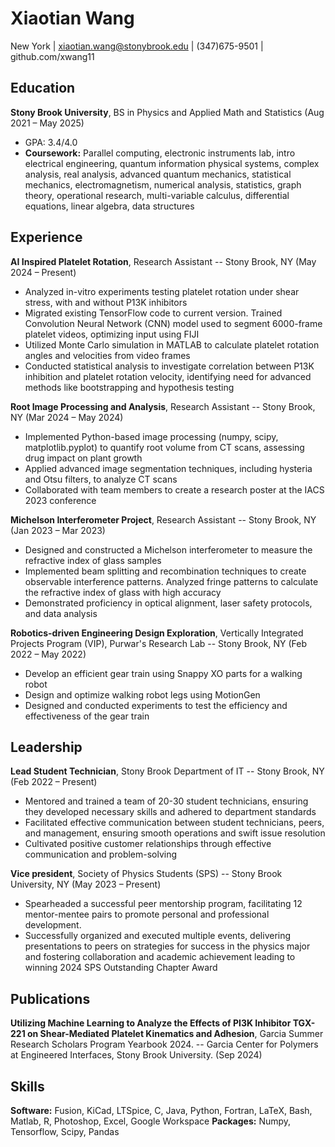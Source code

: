 # Xiaotian Wang

New York | xiaotian.wang@stonybrook.edu | (347)675-9501 | github.com/xwang11

## Education

**Stony Brook University**, BS in Physics and Applied Math and Statistics (Aug 2021 – May 2025)

- GPA: 3.4/4.0
- **Coursework:** Parallel computing, electronic instruments lab, intro electrical engineering, quantum information physical systems, complex analysis, real analysis, advanced quantum mechanics, statistical mechanics, electromagnetism, numerical analysis, statistics, graph theory, operational research, multi-variable calculus, differential equations, linear algebra, data structures

## Experience

**AI Inspired Platelet Rotation**, Research Assistant -- Stony Brook, NY (May 2024 – Present)

- Analyzed in-vitro experiments testing platelet rotation under shear stress, with and without P13K inhibitors 
- Migrated existing TensorFlow code to current version. Trained Convolution Neural Network (CNN) model used to segment 6000-frame platelet videos, optimizing input using FIJI
- Utilized Monte Carlo simulation in MATLAB to calculate platelet rotation angles and velocities from video frames
- Conducted statistical analysis to investigate correlation between P13K inhibition and platelet rotation velocity, identifying need for advanced methods like bootstrapping and hypothesis testing

**Root Image Processing and Analysis**, Research Assistant -- Stony Brook, NY (Mar 2024 – May 2024)

- Implemented Python-based image processing (numpy, scipy, matplotlib.pyplot) to quantify root volume from CT scans, assessing drug impact on plant growth 
- Applied advanced image segmentation techniques, including hysteria and Otsu filters, to analyze CT scans
- Collaborated with team members to create a research poster at the IACS 2023 conference

**Michelson Interferometer Project**, Research Assistant -- Stony Brook, NY (Jan 2023 – Mar 2023)

- Designed and constructed a Michelson interferometer to measure the refractive index of glass samples
- Implemented beam splitting and recombination techniques to create observable interference patterns. Analyzed fringe patterns to calculate the refractive index of glass with high accuracy
- Demonstrated proficiency in optical alignment, laser safety protocols, and data analysis


**Robotics-driven Engineering Design Exploration**, Vertically Integrated Projects Program (VIP), Purwar's Research Lab -- Stony Brook, NY (Feb 2022 – May 2022)

- Develop an efficient gear train using Snappy XO parts for a walking robot
- Design and optimize walking robot legs using MotionGen
- Designed and conducted experiments to test the efficiency and effectiveness of the gear train

## Leadership

**Lead Student Technician**, Stony Brook Department of IT -- Stony Brook, NY (Feb 2022 – Present)

- Mentored and trained a team of 20-30 student technicians, ensuring they developed necessary skills and adhered to department standards
- Facilitated effective communication between student technicians, peers, and management, ensuring smooth operations and swift issue resolution
- Cultivated positive customer relationships through effective communication and problem-solving

**Vice president**, Society of Physics Students (SPS) -- Stony Brook University, NY (May 2023 – Present)

- Spearheaded a successful peer mentorship program, facilitating 12 mentor-mentee pairs to promote personal and professional development.
- Successfully organized and executed multiple events, delivering presentations to peers on strategies for success in the physics major and fostering collaboration and academic achievement leading to winning 2024 SPS Outstanding Chapter Award

## Publications

**Utilizing Machine Learning to Analyze the Effects of PI3K Inhibitor TGX-221 on Shear-Mediated Platelet Kinematics and Adhesion**, Garcia Summer Research Scholars Program Yearbook 2024. -- Garcia Center for Polymers at Engineered Interfaces, Stony Brook University. (Sep 2024)

## Skills

**Software:** Fusion, KiCad, LTSpice, C, Java, Python, Fortran, LaTeX, Bash, Matlab, R, Photoshop, Excel, Google Workspace **Packages:** Numpy, Tensorflow, Scipy, Pandas
